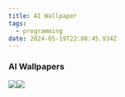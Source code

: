 ```yaml
---
title: AI Wallpaper
tags:
  - programming
date: 2024-05-19T22:08:45.934Z
---
```


### AI Wallpapers

![](/uploads/skier_background_4.webp)![](/uploads/images/mountains.jpeg)

